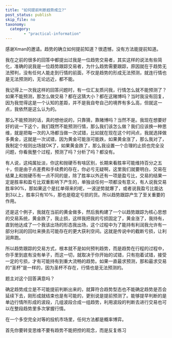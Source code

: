 ```yaml
---
title: "如何提前判断趋势成立?"
post_status: publish
skip_file: no
taxonomy:
  category:
        - "practical-information"
---
```


感谢Xman的邀请。趋势的确立如何提前知道？很遗憾，没有方法能提前知道。

我在之前的很多的回答中都提出过我是一位趋势交易者，其实这样的说法有些简化，准确的说我是一位趋势跟踪交易者，为什么趋势需要跟踪，原因就在于趋势无法预判，没有任何人能走到行情的前面，不仅是趋势的形成无法预测，就连行情也是无法预测的，无论远近，都不能。

我记得上一次我这样的回答问题时，有一位汇友质问我，行情怎么就不能预测了？如果不能预测，那怎么做交易？都在这猜大小？都在这赌博吗？当时我没有回复，因为我觉得这是一个认知的差距，并不是我自夸自己的境界有多么高，但就这一点，我依然是这么认为的。

那么不能预测的话，真的想他说的，只靠猜，靠赌博吗？当然不是。我现在想要好好的说一下这个，我们既然不能预测行情，那么我们该怎么做？我们应该换一种思维，就是把每一次的入场都当做一次试错，比如就在现在这个时间点，我就选择做多黄金，这就是一次试错，因为黄金可能涨可能跌，如果黄金涨了，那么我对了，我制定个规则出场就OK了，如果黄金跌了，那么我设置一个合理的止损也完全没问题，你看我整个过程，预测了吗？分析了吗？都没有。

有人说，这纯属扯淡，你这和抛硬币有啥区别，长期来看胜率可能维持百分之五十，但是由于点差费和手续费的存在，你必亏无疑啊，这里我们就要明白，交易在结果上和抛硬币有一点不同的是，除了胜率以外还有一项是盈亏比，交易的结果一定是胜率和盈亏比双重影响下产生的，单独谈任何一项都没有意义，有人说我交易胜率90%，那如果这个是扛单得来的呢，一波逆势就爆了，或者说我盈亏比能达到3以上，胜率只有10%，那也是稳定亏损的货。所以趋势跟踪产生了至关重要的作用。

还是这个例子，我就在当前的黄金做多，然后我构建了一个以趋势跟踪为核心思想的交易系统，黄金跌了，我止损，这样我把我的亏损固定了，黄金涨了，我持有，直到他达成了一个我该出场的形态我出场，这个过程中为了能持有利润我允许有一部分利润的回吐来换去可能存在的更大获利空间。这就是传说中的截断亏损，让利润奔跑。

所以趋势跟踪的交易方式，根本就不是如何预判趋势，而是趋势在行程的过程中，你手里到底有没有单子，而这一切，就取决于你开始的试错，只有抱着试错，接受一定的亏损，才有可能持有到重大流畅的趋势。如果一直最求预测，那和最求交易的“圣杯”是一样的，因为圣杯不存在，行情也是无法预测的。

题主对这个回答满意吗？

确定趋势成立是不可能提前判断出来的，就算符合趋势型态也不能确定趋势是否会延续下去，刚形成就结束也是有可能的，更别说是提前预测了。能够提早判断的是单边行情所形成的波段，几组波段合成一组趋势，利用波段的判断去进行交易也可以在整段趋势里多次掌握行情。

在一个多空完全对等的投机市场里，任何方法都是概率博弈。

首先你要转变思维不要有趋势不能把控的观念，而是反复练习
